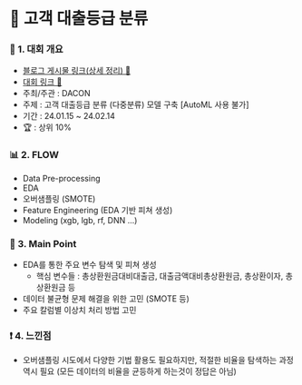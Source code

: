 # 📌 고객 대출등급 분류

### 📄 1. 대회 개요
  - [블로그 게시물 링크(상세 정리) 🔗](https://blog.naver.com/2hannseok/223403765008)
  - [대회 링크 🔗](https://dacon.io/edu/46) 
  - 주최/주관 : DACON
  - 주제 : 고객 대출등급 분류 (다중분류) 모델 구축 [AutoML 사용 불가]
  - 기간 : 24.01.15 ~ 24.02.14
  - :trophy: : 상위 10%

### 📊  2. FLOW 
  - Data Pre-processing
  - EDA
  - 오버샘플링 (SMOTE)
  - Feature Engineering (EDA 기반 피쳐 생성)
  - Modeling (xgb, lgb, rf, DNN ...)

### 🎯 3. Main Point
- EDA를 통한 주요 변수 탐색 및 피쳐 생성
  - 핵심 변수들 : 총상환원금대비대출금, 대출금액대비총상환원금, 총상환이자, 총상환원금 등 
- 데이터 불균형 문제 해결을 위한 고민 (SMOTE 등)
- 주요 칼럼별 이상치 처리 방법 고민

### ❗ 4. 느낀점
- 오버샘플링 시도에서 다양한 기법 활용도 필요하지만, 적절한 비율을 탐색하는 과정 역시 필요 (모든 데이터의 비율을 균등하게 하는것이 정답은 아님)
